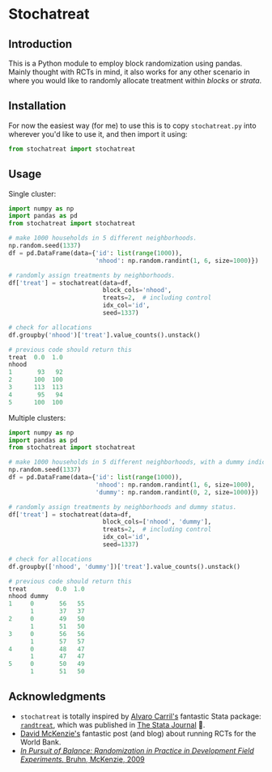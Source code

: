# Stochatreat
## Introduction
This is a Python module to employ block randomization using pandas. Mainly thought with RCTs in mind, it also works for any other scenario in where you would like to randomly allocate treatment within *blocks* or *strata*.

## Installation
For now the easiest way (for me) to use this is to copy `stochatreat.py`
into wherever you'd like to use it, and then import it using:
```python
from stochatreat import stochatreat
```

## Usage
Single cluster:
```python
import numpy as np
import pandas as pd
from stochatreat import stochatreat

# make 1000 households in 5 different neighborhoods.
np.random.seed(1337)
df = pd.DataFrame(data={'id': list(range(1000)),
                        'nhood': np.random.randint(1, 6, size=1000)})

# randomly assign treatments by neighborhoods.
df['treat'] = stochatreat(data=df,
                          block_cols='nhood',
                          treats=2,  # including control
                          idx_col='id',
                          seed=1337)

# check for allocations
df.groupby('nhood')['treat'].value_counts().unstack()

# previous code should return this
treat  0.0  1.0
nhood          
1       93   92
2      100  100
3      113  113
4       95   94
5      100  100
```

Multiple clusters:

```python
import numpy as np
import pandas as pd
from stochatreat import stochatreat

# make 1000 households in 5 different neighborhoods, with a dummy indicator
np.random.seed(1337)
df = pd.DataFrame(data={'id': list(range(1000)),
                        'nhood': np.random.randint(1, 6, size=1000),
                        'dummy': np.random.randint(0, 2, size=1000)})

# randomly assign treatments by neighborhoods and dummy status.
df['treat'] = stochatreat(data=df,
                          block_cols=['nhood', 'dummy'],
                          treats=2,  # including control
                          idx_col='id',
                          seed=1337)

# check for allocations
df.groupby(['nhood', 'dummy'])['treat'].value_counts().unstack()

# previous code should return this
treat        0.0  1.0
nhood dummy          
1     0       56   55
      1       37   37
2     0       49   50
      1       51   50
3     0       56   56
      1       57   57
4     0       48   47
      1       47   47
5     0       50   49
      1       51   50
```

## Acknowledgments
- `stochatreat` is totally inspired by [Alvaro Carril's](https://acarril.github.io/) fantastic Stata package: [`randtreat`](https://acarril.github.io/posts/randtreat), which was published in [The Stata Journal](https://www.stata-journal.com/article.html?article=st0490) :trumpet:.
- [David McKenzie's](http://blogs.worldbank.org/impactevaluations/tools-of-the-trade-doing-stratified-randomization-with-uneven-numbers-in-some-strata) fantastic post (and blog) about running RCTs for the World Bank.
- [*In Pursuit of Balance: Randomization in Practice in Development Field Experiments.* Bruhn, McKenzie, 2009](https://www.aeaweb.org/articles?id=10.1257/app.1.4.200)
